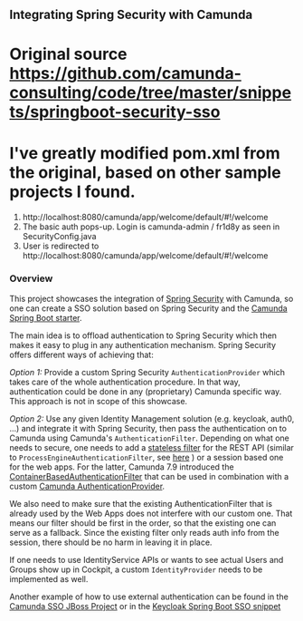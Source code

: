 ## Integrating Spring Security with Camunda

# Original source https://github.com/camunda-consulting/code/tree/master/snippets/springboot-security-sso

# I've greatly modified pom.xml from the original, based on other sample projects I found.

1. http://localhost:8080/camunda/app/welcome/default/#!/welcome
2. The basic auth pops-up.  Login is camunda-admin / fr1d8y as seen in SecurityConfig.java
3. User is redirected to http://localhost:8080/camunda/app/welcome/default/#!/welcome


### Overview

This project showcases the integration of [Spring Security](https://projects.spring.io/spring-security/) with Camunda, so one can create a 
SSO solution based on Spring Security and the [Camunda Spring Boot starter](https://docs.camunda.org/manual/latest/user-guide/spring-boot-integration/).

The main idea is to offload authentication to Spring Security which then makes it easy to plug in any authentication 
mechanism. Spring Security offers different ways of achieving that:

*Option 1:* Provide a custom Spring Security `AuthenticationProvider` which takes care of the whole authentication procedure.
In that way, authentication could be done in any (proprietary) Camunda specific way. This approach is not in scope 
of this showcase.

*Option 2:* Use any given Identity Management solution (e.g. keycloak, auth0, ...) and integrate it with Spring Security,
then pass the authentication on to Camunda using Camunda's `AuthenticationFilter`. 
Depending on what one needs to secure, one needs to add a [stateless filter](https://github.com/camunda-consulting/code/blob/master/snippets/springboot-security-sso/src/main/java/com/camunda/demo/filter/rest/StatelessUserAuthenticationFilter.java) for the REST API 
(similar to `ProcessEngineAuthenticationFilter`, 
see [here](https://github.com/camunda/camunda-bpm-platform/blob/master/engine-rest/engine-rest/src/main/java/org/camunda/bpm/engine/rest/security/auth/ProcessEngineAuthenticationFilter.java) )
or a session based one for the web apps. For the latter, Camunda 7.9 introduced the [ContainerBasedAuthenticationFilter](https://github.com/camunda/camunda-bpm-webapp/blob/master/src/main/java/org/camunda/bpm/webapp/impl/security/auth/ContainerBasedAuthenticationFilter.java)
that can be used in combination with a custom [Camunda AuthenticationProvider](https://github.com/camunda-consulting/code/blob/master/snippets/springboot-security-sso/src/main/java/com/camunda/demo/filter/webapp/SpringSecurityAuthenticationProvider.java).
 
We also need to make sure that the existing AuthenticationFilter that is already used by the Web Apps does not interfere
with our custom one. That means our filter should be first in the order, so that the existing one can serve as a fallback. 
Since the existing filter only reads auth info from the session, there should be no harm in leaving it in place.
 
If one needs to use IdentityService APIs or wants to see actual Users and Groups show up in Cockpit,
a custom `IdentityProvider` needs to be implemented as well.
 
Another example of how to use external authentication can be found in the [Camunda SSO JBoss Project](https://github.com/camunda/camunda-sso-jboss) or in the [Keycloak Spring Boot SSO snippet](https://github.com/camunda-consulting/code/tree/master/snippets/springboot-keycloak-sso)
 
